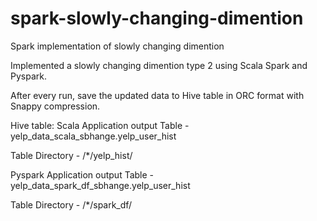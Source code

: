 # spark-slowly-changing-dimention
Spark implementation of slowly changing dimention

Implemented a slowly changing dimention type 2 using Scala Spark and Pyspark.

After every run, save the updated data to Hive table in ORC format with Snappy compression.

Hive table:
Scala Application output Table   - yelp_data_scala_sbhange.yelp_user_hist

Table Directory                  - /*/yelp_hist/

Pyspark Application output Table - yelp_data_spark_df_sbhange.yelp_user_hist

Table Directory                  - /*/spark_df/
